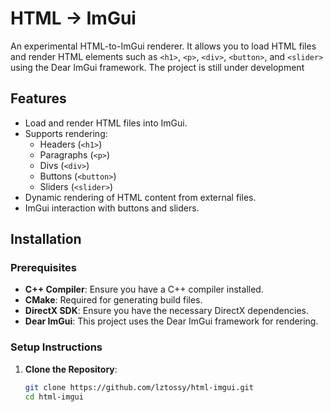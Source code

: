 # HTML -> ImGui

An experimental HTML-to-ImGui renderer. It allows you to load HTML files and render HTML elements such as `<h1>`, `<p>`, `<div>`, `<button>`, and `<slider>` using the Dear ImGui framework. The project is still under development

## Features

- Load and render HTML files into ImGui.
- Supports rendering:
  - Headers (`<h1>`)
  - Paragraphs (`<p>`)
  - Divs (`<div>`)
  - Buttons (`<button>`)
  - Sliders (`<slider>`)
- Dynamic rendering of HTML content from external files.
- ImGui interaction with buttons and sliders.

## Installation

### Prerequisites

- **C++ Compiler**: Ensure you have a C++ compiler installed.
- **CMake**: Required for generating build files.
- **DirectX SDK**: Ensure you have the necessary DirectX dependencies.
- **Dear ImGui**: This project uses the Dear ImGui framework for rendering.

### Setup Instructions

1. **Clone the Repository**:
   ```bash
   git clone https://github.com/lztossy/html-imgui.git
   cd html-imgui
